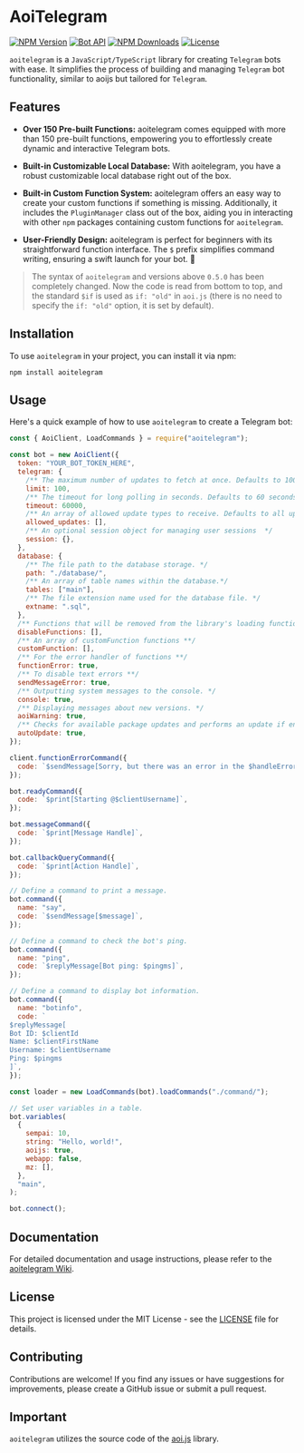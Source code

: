 # AoiTelegram

[![NPM Version](https://img.shields.io/npm/v/aoitelegram)](https://www.npmjs.com/package/aoitelegram)
[![Bot API](https://img.shields.io/badge/Bot%20API-v.7.0-00aced.svg?style=flat-square&logo=telegram)](https://core.telegram.org/bots/api)
[![NPM Downloads](https://img.shields.io/npm/dt/aoitelegram.svg?maxAge=3600)](https://www.npmjs.com/package/aoitelegram)
[![License](https://img.shields.io/npm/l/aoitelegram)](https://github.com/Sempai-07/aoitelegram/blob/main/LICENSE)

`aoitelegram` is a `JavaScript/TypeScript` library for creating `Telegram` bots with ease. It simplifies the process of building and managing `Telegram` bot functionality, similar to aoijs but tailored for `Telegram`.

## Features

- **Over 150 Pre-built Functions:** aoitelegram comes equipped with more than 150 pre-built functions, empowering you to effortlessly create dynamic and interactive Telegram bots.

- **Built-in Customizable Local Database:** With aoitelegram, you have a robust customizable local database right out of the box.

- **Built-in Custom Function System:** aoitelegram offers an easy way to create your custom functions if something is missing. Additionally, it includes the `PluginManager` class out of the box, aiding you in interacting with other `npm` packages containing custom functions for `aoitelegram`.

- **User-Friendly Design:** aoitelegram is perfect for beginners with its straightforward function interface. The `$` prefix simplifies command writing, ensuring a swift launch for your bot. 🚀

> The syntax of `aoitelegram` and versions above `0.5.0` has been completely changed. Now the code is read from bottom to top, and the standard `$if` is used as `if: "old"` in `aoi.js` (there is no need to specify the `if: "old"` option, it is set by default).

## Installation

To use `aoitelegram` in your project, you can install it via npm:

```shell
npm install aoitelegram
```

## Usage

Here's a quick example of how to use `aoitelegram` to create a Telegram bot:

```javascript
const { AoiClient, LoadCommands } = require("aoitelegram");

const bot = new AoiClient({
  token: "YOUR_BOT_TOKEN_HERE",
  telegram: {
    /** The maximum number of updates to fetch at once. Defaults to 100. */
    limit: 100,
    /** The timeout for long polling in seconds. Defaults to 60 seconds. */
    timeout: 60000,
    /** An array of allowed update types to receive. Defaults to all updates. */
    allowed_updates: [],
    /** An optional session object for managing user sessions  */
    session: {},
  },
  database: {
    /** The file path to the database storage. */
    path: "./database/",
    /** An array of table names within the database.*/
    tables: ["main"],
    /** The file extension name used for the database file. */
    extname: ".sql",
  },
  /** Functions that will be removed from the library's loading functions. **/
  disableFunctions: [],
  /** An array of customFunction functions **/
  customFunction: [],
  /** For the error handler of functions **/
  functionError: true,
  /** To disable text errors **/
  sendMessageError: true,
  /** Outputting system messages to the console. */
  console: true,
  /** Displaying messages about new versions. */
  aoiWarning: true,
  /** Checks for available package updates and performs an update if enabled (beta) */
  autoUpdate: true,
});

client.functionErrorCommand({
  code: `$sendMessage[Sorry, but there was an error in the $handleError[function] function within the $handleError[command] command: $handleError[error]]`,
});

bot.readyCommand({
  code: `$print[Starting @$clientUsername]`,
});

bot.messageCommand({
  code: `$print[Message Handle]`,
});

bot.callbackQueryCommand({
  code: `$print[Action Handle]`,
});

// Define a command to print a message.
bot.command({
  name: "say",
  code: `$sendMessage[$message]`,
});

// Define a command to check the bot's ping.
bot.command({
  name: "ping",
  code: `$replyMessage[Bot ping: $pingms]`,
});

// Define a command to display bot information.
bot.command({
  name: "botinfo",
  code: `
$replyMessage[
Bot ID: $clientId
Name: $clientFirstName
Username: $clientUsername
Ping: $pingms
]`,
});

const loader = new LoadCommands(bot).loadCommands("./command/");

// Set user variables in a table.
bot.variables(
  {
    sempai: 10,
    string: "Hello, world!",
    aoijs: true,
    webapp: false,
    mz: [],
  },
  "main",
);

bot.connect();
```

## Documentation

For detailed documentation and usage instructions, please refer to the [aoitelegram Wiki](https://aoitelegram.vercel.app/).

## License

This project is licensed under the MIT License - see the [LICENSE](https://github.com/Sempai-07/aoitelegram/blob/main/LICENSE) file for details.

## Contributing

Contributions are welcome! If you find any issues or have suggestions for improvements, please create a GitHub issue or submit a pull request.

## Important

`aoitelegram` utilizes the source code of the [aoi.js](https://www.npmjs.com/package/aoi.js) library.
